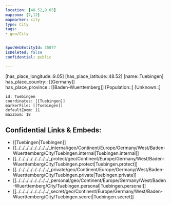 ```yaml
---
location: [48.52,9.05] 
mapzoom: [7,12] 
mapmarker: city 
type: City
tags:
- geo/City


SpocWebEntityId: 35077
isDeleted: false
confidential: public

---
```

[has_place_longitude::9.05] 
[has_place_latitude::48.52] 
[name::Tuebingen] 
has_place_country:: [[Germany]]  
has_place_province:: [[Baden-Wuerttemberg]] 
[Population::] 
[Unknown::] 


```leaflet
id: Tuebingen
coordinates: [[Tuebingen]] 
markerFile: [[Tuebingen]] 
defaultZoom: 11 
maxZoom: 18
```


## Confidential Links & Embeds: 
- [[Tuebingen|Tuebingen]]  
- [[../../../../../../../../_internal/geo/Continent/Europe/Germany/West/Baden-Wuerttemberg/City/Tuebingen.internal|Tuebingen.internal]] 
- [[../../../../../../../../_protect/geo/Continent/Europe/Germany/West/Baden-Wuerttemberg/City/Tuebingen.protect|Tuebingen.protect]] 
- [[../../../../../../../../_private/geo/Continent/Europe/Germany/West/Baden-Wuerttemberg/City/Tuebingen.private|Tuebingen.private]] 
- [[../../../../../../../../_personal/geo/Continent/Europe/Germany/West/Baden-Wuerttemberg/City/Tuebingen.personal|Tuebingen.personal]] 
- [[../../../../../../../../_secret/geo/Continent/Europe/Germany/West/Baden-Wuerttemberg/City/Tuebingen.secret|Tuebingen.secret]] 
